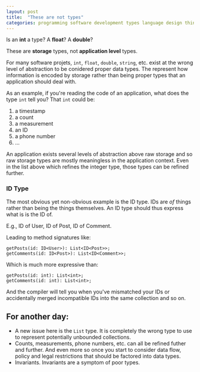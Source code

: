 ```yaml
---
layout: post
title:  "These are not types"
categories: programming software development types language design thinking
---
```


Is an **int** a type? A **float**? A **double**?

These are **storage** types, not **application level** types.

For many software projets, `int`, `float`, `double`, `string`, etc. exist at the wrong level of abstraction to be conidered proper data types. The represent how information is encoded by storage rather than being proper types that an application should deal with.

As an example, if you're reading the code of an application, what does the type `int` tell you? That `int` could be:
1. a timestamp
2. a count
3. a measurement
4. an ID
5. a phone number
6. ...

An application exists several levels of abstraction above raw storage and so raw storage types are mostly meaningless in the application context. Even in the list above which refines the integer type, those types can be refined further.

### ID Type

The most obvious yet non-obvious example is the ID type. IDs are _of_ things rather than being the things themselves. An ID type should thus express what is is the ID of.

E.g., ID of User, ID of Post, ID of Comment.

Leading to method signatures like:

```
getPosts(id: ID<User>): List<ID<Post>>;
getComments(id: ID<Post>): List<ID<Comment>>;
```

Which is much more expressive than:

```
getPosts(id: int): List<int>;
getComments(id: int): List<int>;
```

And the compiler will tell you when you've mismatched your IDs or accidentally merged incompatible IDs into the same collection and so on.

## For another day:

* A new issue here is the `List` type. It is completely the wrong type to use to represent potentially unbounded collections.
* Counts, measurements, phone numbers, etc. can all be refined futher and further. And even more so once you start to consider data flow, policy and legal restrictions that should be factored into data types.
* Invariants. Invariants are a symptom of poor types.